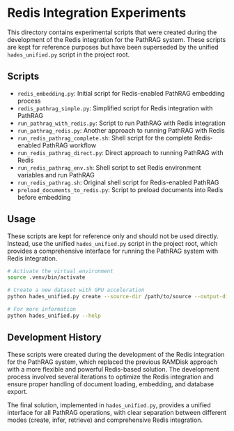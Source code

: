 # Redis Integration Experiments

This directory contains experimental scripts that were created during the development of the Redis integration for the PathRAG system. These scripts are kept for reference purposes but have been superseded by the unified `hades_unified.py` script in the project root.

## Scripts

- `redis_embedding.py`: Initial script for Redis-enabled PathRAG embedding process
- `redis_pathrag_simple.py`: Simplified script for Redis integration with PathRAG
- `run_pathrag_with_redis.py`: Script to run PathRAG with Redis integration
- `run_pathrag_redis.py`: Another approach to running PathRAG with Redis
- `run_redis_pathrag_complete.sh`: Shell script for the complete Redis-enabled PathRAG workflow
- `run_redis_pathrag_direct.py`: Direct approach to running PathRAG with Redis
- `run_redis_pathrag_env.sh`: Shell script to set Redis environment variables and run PathRAG
- `run_redis_pathrag.sh`: Original shell script for Redis-enabled PathRAG
- `preload_documents_to_redis.py`: Script to preload documents into Redis before embedding

## Usage

These scripts are kept for reference only and should not be used directly. Instead, use the unified `hades_unified.py` script in the project root, which provides a comprehensive interface for running the PathRAG system with Redis integration.

```bash
# Activate the virtual environment
source .venv/bin/activate

# Create a new dataset with GPU acceleration
python hades_unified.py create --source-dir /path/to/source --output-dir /path/to/output --gpu

# For more information
python hades_unified.py --help
```

## Development History

These scripts were created during the development of the Redis integration for the PathRAG system, which replaced the previous RAMDisk approach with a more flexible and powerful Redis-based solution. The development process involved several iterations to optimize the Redis integration and ensure proper handling of document loading, embedding, and database export.

The final solution, implemented in `hades_unified.py`, provides a unified interface for all PathRAG operations, with clear separation between different modes (create, infer, retrieve) and comprehensive Redis integration.
